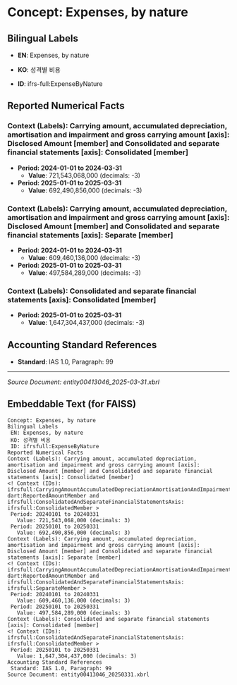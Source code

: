 # Concept: Expenses, by nature

## Bilingual Labels
- **EN**: Expenses, by nature
- **KO**: 성격별 비용

- **ID**: ifrs-full:ExpenseByNature

## Reported Numerical Facts

### **Context (Labels): Carrying amount, accumulated depreciation, amortisation and impairment and gross carrying amount [axis]: Disclosed Amount [member] and Consolidated and separate financial statements [axis]: Consolidated [member]**
<!-- Context (IDs): ifrs-full:CarryingAmountAccumulatedDepreciationAmortisationAndImpairmentAndGrossCarryingAmountAxis: dart:ReportedAmountMember and ifrs-full:ConsolidatedAndSeparateFinancialStatementsAxis: ifrs-full:ConsolidatedMember -->
- **Period: 2024-01-01 to 2024-03-31**
  - **Value**: 721,543,068,000 (decimals: -3)
- **Period: 2025-01-01 to 2025-03-31**
  - **Value**: 692,490,856,000 (decimals: -3)

### **Context (Labels): Carrying amount, accumulated depreciation, amortisation and impairment and gross carrying amount [axis]: Disclosed Amount [member] and Consolidated and separate financial statements [axis]: Separate [member]**
<!-- Context (IDs): ifrs-full:CarryingAmountAccumulatedDepreciationAmortisationAndImpairmentAndGrossCarryingAmountAxis: dart:ReportedAmountMember and ifrs-full:ConsolidatedAndSeparateFinancialStatementsAxis: ifrs-full:SeparateMember -->
- **Period: 2024-01-01 to 2024-03-31**
  - **Value**: 609,460,136,000 (decimals: -3)
- **Period: 2025-01-01 to 2025-03-31**
  - **Value**: 497,584,289,000 (decimals: -3)

### **Context (Labels): Consolidated and separate financial statements [axis]: Consolidated [member]**
<!-- Context (IDs): ifrs-full:ConsolidatedAndSeparateFinancialStatementsAxis: ifrs-full:ConsolidatedMember -->
- **Period: 2025-01-01 to 2025-03-31**
  - **Value**: 1,647,304,437,000 (decimals: -3)

## Accounting Standard References
- **Standard**: IAS 1.0, Paragraph: 99

---
*Source Document: entity00413046_2025-03-31.xbrl*
## Embeddable Text (for FAISS)
```text
Concept: Expenses, by nature
Bilingual Labels
 EN: Expenses, by nature
 KO: 성격별 비용
 ID: ifrsfull:ExpenseByNature
Reported Numerical Facts
Context (Labels): Carrying amount, accumulated depreciation, amortisation and impairment and gross carrying amount [axis]: Disclosed Amount [member] and Consolidated and separate financial statements [axis]: Consolidated [member]
<! Context (IDs): ifrsfull:CarryingAmountAccumulatedDepreciationAmortisationAndImpairmentAndGrossCarryingAmountAxis: dart:ReportedAmountMember and ifrsfull:ConsolidatedAndSeparateFinancialStatementsAxis: ifrsfull:ConsolidatedMember >
 Period: 20240101 to 20240331
   Value: 721,543,068,000 (decimals: 3)
 Period: 20250101 to 20250331
   Value: 692,490,856,000 (decimals: 3)
Context (Labels): Carrying amount, accumulated depreciation, amortisation and impairment and gross carrying amount [axis]: Disclosed Amount [member] and Consolidated and separate financial statements [axis]: Separate [member]
<! Context (IDs): ifrsfull:CarryingAmountAccumulatedDepreciationAmortisationAndImpairmentAndGrossCarryingAmountAxis: dart:ReportedAmountMember and ifrsfull:ConsolidatedAndSeparateFinancialStatementsAxis: ifrsfull:SeparateMember >
 Period: 20240101 to 20240331
   Value: 609,460,136,000 (decimals: 3)
 Period: 20250101 to 20250331
   Value: 497,584,289,000 (decimals: 3)
Context (Labels): Consolidated and separate financial statements [axis]: Consolidated [member]
<! Context (IDs): ifrsfull:ConsolidatedAndSeparateFinancialStatementsAxis: ifrsfull:ConsolidatedMember >
 Period: 20250101 to 20250331
   Value: 1,647,304,437,000 (decimals: 3)
Accounting Standard References
 Standard: IAS 1.0, Paragraph: 99
Source Document: entity00413046_20250331.xbrl
```